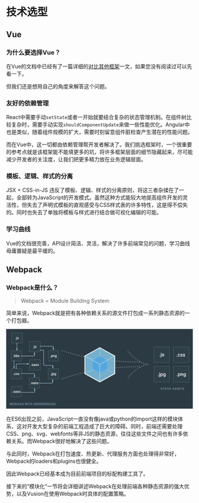 # 技术选型

## Vue

### 为什么要选择Vue？

在Vue的文档中已经有了一篇详细的[对比其他框架](https://cn.vuejs.org/v2/guide/comparison.html)一文，如果您没有阅读过可以先看一下。

但我们还是想用自己的角度来解答这个问题。

### 友好的依赖管理

React中需要手动`setState`或者一开始就要结合复杂的状态管理机制。在组件树比较复杂时，需要手动实现`shouldComponentUpdate`来做一些性能优化。Angular中也是类似，随着组件规模的扩大，需要时刻留意组件脏检查产生潜在的性能问题。

而在Vue中，这一切都由依赖管理帮开发者解决了。我们挑选框架时，一个很重要的参考点就是该框架能不能填更多的坑，将许多框架层面的细节隐藏起来，尽可能减少开发者的关注度，让我们把更多精力放在业务逻辑层面。

<!-- ### 数据绑定 -->

### 模板、逻辑、样式的分离

JSX + CSS-in-JS 违反了模板、逻辑、样式的分离原则，将这三者杂揉在了一起，全部转为JavaScript的开发模式。虽然这种方式能较大地提高组件开发的灵活性，但失去了声明式模板的直观感受与CSS样式表的许多特性，这是得不偿失的。同时也失去了单独将模板与样式进行结合做可视化编辑的可能。

### 学习曲线

Vue的文档很完善，API设计简洁、灵活，解决了许多前端常见的问题，学习曲线毋庸置疑是最平缓的。

## Webpack

### Webpack是什么？

> Webpack = Module Building System

简单来说，Webpack就是把有各种依赖关系的源文件打包成一系列静态资源的一个打包器。

![](./webpack-bundler.jpg)

在ES6出现之前，JavaScript一直没有像java或python的import这样的模块体系，这对开发大型复杂的前端工程造成了巨大的障碍。同时，前端还需要处理CSS、png、svg、webfonts等非JS的静态资源，往往这些文件之间也有许多依赖关系。而Webpack很好地解决了这些问题。

与此同时，Webpack在打包速度、热更新、代理服务方面也处理得非常好，Webpack的loaders和plugins也很健全。

因此Webpack已经基本成为目前前端项目的标配构建工具了。

接下来的“模块化”一节将会详细讲述Webpack在处理前端各种静态资源的强大优势，以及Vusion在使用Webpack时具体的配置策略。
